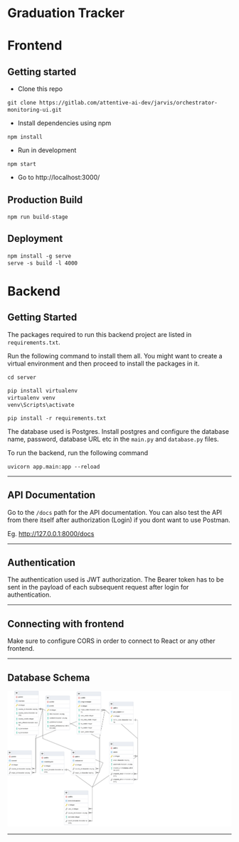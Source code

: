 # Graduation Tracker 

# Frontend
## Getting started

- Clone this repo
```
git clone https://gitlab.com/attentive-ai-dev/jarvis/orchestrator-monitoring-ui.git
```

- Install dependencies using npm
```
npm install
```

- Run in development
```
npm start
```

- Go to http://localhost:3000/


## Production Build

```
npm run build-stage
```

## Deployment

```
npm install -g serve
serve -s build -l 4000
```

# Backend

## Getting Started

The packages required to run this backend project are listed in ```requirements.txt```.

Run the following command to install them all.
You might want to create a virtual environment and then proceed to install the packages in it.


```
cd server
```

```
pip install virtualenv
virtualenv venv
venv\Scripts\activate
```

```
pip install -r requirements.txt
```

The database used is Postgres. Install postgres and configure the database name, password, database URL etc in the ```main.py``` and ```database.py``` files.

To run the backend, run the following command
```
uvicorn app.main:app --reload
```

---

## API Documentation

Go to the ```/docs``` path for the API documentation. You can also test the API from there itself after authorization (Login) if you dont want to use Postman.

Eg. http://127.0.0.1:8000/docs

---

## Authentication

The authentication used is JWT authorization. The Bearer token has to be sent in the payload of each subsequent request after login for authentication.

---

## Connecting with frontend

Make sure to configure CORS in order to connect to React or any other frontend.

---

## Database Schema

![Image](./server/media/schema.png)

---
